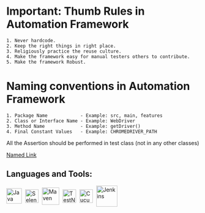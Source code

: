 # Important: Thumb Rules in Automation Framework

    1. Never hardcode.
    2. Keep the right things in right place.
    3. Religiously practice the reuse culture.
    4. Make the framework easy for manual testers others to contribute. 
    5. Make the framework Robust.

# Naming conventions in Automation Framework

    1. Package Name            - Example: src, main, features
    2. Class or Interface Name - Example: WebDriver
    3. Method Name             - Example: getDriver()
    4. Final Constant Values   - Example: CHROMEDRIVER_PATH

All the Assertion should be performed in test class (not in any other classes)

[Named Link](http://www.google.fr/ "Named link title")

## Languages and Tools:
<img align="Center" alt="Java" width="40px" src="https://www.svgrepo.com/show/184143/java.svg" style="padding-right:5px;"/>
<img align="Center" alt="Selenium" width="35px" src="https://www.svgrepo.com/show/354321/selenium.svg" style="padding-right:5px;"/>
<img align="Center" alt="Maven" width="45px" src="https://www.svgrepo.com/show/353400/apache.svg" style="padding-right:5px;"/>
<img align="Center" alt="TestNG" width="35px" src="https://static1.smartbear.co/cucumber/media/images/logos/icons/cucumber-open-icon.svg" style="padding-right:5px;"/>
<img align="Center" alt="Cucumber" width="35px" src="https://static1.smartbear.co/cucumber/media/images/logos/icons/cucumber-open-icon.svg" style="padding-right:5px;"/>
<img align="Center" alt="Jenkins" width="55px" src="https://www.svgrepo.com/show/353929/jenkins.svg" style="padding-right:5px;"/>